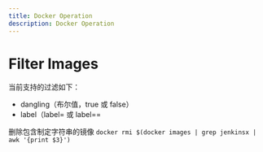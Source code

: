 ```yaml
---
title: Docker Operation
description: Docker Operation
---
```


# Filter Images

当前支持的过滤如下：

* dangling（布尔值，true 或 false）
* label（label=<key> 或 label=<key>=<value>

删除包含制定字符串的镜像 `docker rmi $(docker images | grep jenkinsx | awk '{print $3}')`